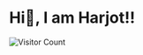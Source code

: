 <h1> Hi👋, I am Harjot!! </h1>



![Visitor Count](https://profile-counter.glitch.me/{Harjotsinghh}/count.svg)
